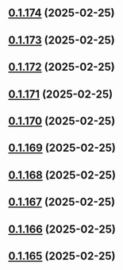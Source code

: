 ## [0.1.174](https://github.com/binary-braids/terraform-oracle/compare/v0.1.173...v0.1.174) (2025-02-25)



## [0.1.173](https://github.com/binary-braids/terraform-oracle/compare/v0.1.172...v0.1.173) (2025-02-25)



## [0.1.172](https://github.com/binary-braids/terraform-oracle/compare/v0.1.171...v0.1.172) (2025-02-25)



## [0.1.171](https://github.com/binary-braids/terraform-oracle/compare/v0.1.170...v0.1.171) (2025-02-25)



## [0.1.170](https://github.com/binary-braids/terraform-oracle/compare/v0.1.169...v0.1.170) (2025-02-25)



## [0.1.169](https://github.com/binary-braids/terraform-oracle/compare/v0.1.168...v0.1.169) (2025-02-25)



## [0.1.168](https://github.com/binary-braids/terraform-oracle/compare/v0.1.167...v0.1.168) (2025-02-25)



## [0.1.167](https://github.com/binary-braids/terraform-oracle/compare/v0.1.166...v0.1.167) (2025-02-25)



## [0.1.166](https://github.com/binary-braids/terraform-oracle/compare/v0.1.165...v0.1.166) (2025-02-25)



## [0.1.165](https://github.com/binary-braids/terraform-oracle/compare/v0.1.164...v0.1.165) (2025-02-25)




